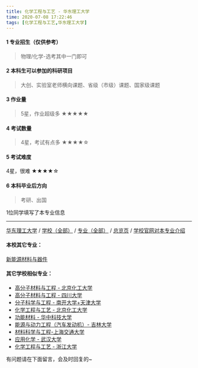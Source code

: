 ```yaml
---
title: 化学工程与工艺 - 华东理工大学
time: 2020-07-08 17:22:46
tags: [化学工程与工艺,华东理工大学]
---
```

#### 1 专业招生（仅供参考）  
> 物理/化学-选考其中一门即可


#### 2 本科生可以参加的科研项目
>  大创、实验室老师横向课题、省级（市级）课题、国家级课题



#### 3 作业量
>5星，作业超级多
★★★★★



#### 4 考试数量
>4星，考试有点多
★★★★☆



#### 5 考试难度
> 
4星，很难
★★★★☆

#### 6 本科毕业后方向
> 考研、出国

1位同学填写了本专业信息
***
[华东理工大学](https://univgo.github.io/2020/07/08/华东理工大学) / [学校（全部）](https://univgo.github.io/2020/07/09/学校汇总页) / [专业（全部）](https://univgo.github.io/2020/07/09/专业汇总页) / [总览页](https://univgo.github.io/2020/07/09/总览) / [学校官网对本专业介绍](http://hgxy.ecust.edu.cn/2016/0414/c1186a5678/page.htm)

#### 本校其它专业：
[新能源材料与器件](https://univgo.github.io/2020/07/08/新能源材料与器件%20-%20华东理工大学) 
#### 其它学校相似专业：
- [高分子材料与工程 - 北京化工大学](https://univgo.github.io/2020/07/08/高分子材料与工程%20-%20北京化工大学)
- [高分子材料与工程 - 四川大学](https://univgo.github.io/2020/07/08/高分子材料与工程%20-%20四川大学)
- [分子科学与工程 - 南开大学+天津大学](https://univgo.github.io/2020/07/08/分子科学与工程%20-%20南开大学+天津大学) 
- [化学工程与工艺 - 北京化工大学](https://univgo.github.io/2020/07/08/化学工程与工艺%20-%20北京化工大学)
- [功能材料 - 华中科技大学](https://univgo.github.io/2020/07/08/功能材料%20-%20华中科技大学)
- [能源与动力工程（汽车发动机）- 吉林大学](https://univgo.github.io/2020/07/08/能源与动力工程（汽车发动机）-%20吉林大学)
- [材料科学与工程-上海交通大学](https://univgo.github.io/2020/07/08/材料科学与工程%20-%20上海交通大学)
- [应用化学 - 武汉大学](https://univgo.github.io/2020/07/08/应用化学%20-%20武汉大学)
- [化学工程与工艺 - 浙江大学](https://univgo.github.io/2020/07/08/化学工程与工艺%20-%20浙江大学)


有问题请在下面留言，会及时回复的~